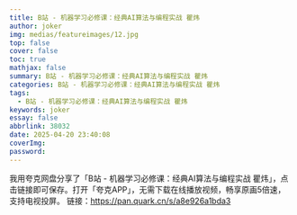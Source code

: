 ```yaml
---
title: B站 - 机器学习必修课：经典AI算法与编程实战 瞿炜
author: joker
img: medias/featureimages/12.jpg
top: false
cover: false
toc: true
mathjax: false
summary: B站 - 机器学习必修课：经典AI算法与编程实战 瞿炜
categories: B站 - 机器学习必修课：经典AI算法与编程实战 瞿炜
tags:
  - B站 - 机器学习必修课：经典AI算法与编程实战 瞿炜
keywords: joker
essay: false
abbrlink: 38032
date: 2025-04-20 23:40:08
coverImg:
password:
---
```


我用夸克网盘分享了「B站 - 机器学习必修课：经典AI算法与编程实战 瞿炜」，点击链接即可保存。打开「夸克APP」，无需下载在线播放视频，畅享原画5倍速，支持电视投屏。
链接：https://pan.quark.cn/s/a8e926a1bda3
